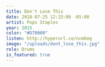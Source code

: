 ```yaml
---
title: Don't Lose This
date: 2018-07-25 12:33:00 -05:00
artist: Pops Staples
year: 2015
color: "#D70000"
listen: http://hyperurl.co/ncm6eq
image: "/uploads/dont_lose_this.jpg"
role: Drums
is_featured: true
---
```



